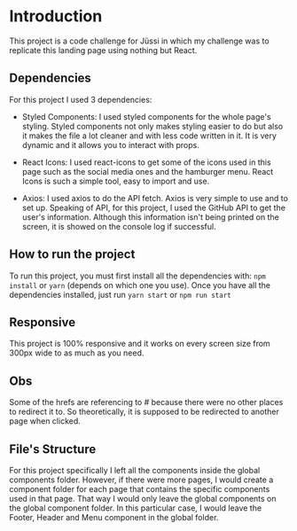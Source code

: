 # Introduction

This project is a code challenge for Jüssi in which my challenge was to replicate this landing page using nothing but React.

## Dependencies

For this project I used 3 dependencies:

- Styled Components: I used styled components for the whole page's styling.
  Styled components not only makes styling easier to do but also it makes the file a lot cleaner and with less code written in it. It is very dynamic and it allows you to interact with props.

- React Icons: I used react-icons to get some of the icons used in this page such as the social media ones and the hamburger menu.
  React Icons is such a simple tool, easy to import and use.

- Axios: I used axios to do the API fetch. Axios is very simple to use and to set up.
  Speaking of API, for this project, I used the GitHub API to get the user's information.
  Although this information isn't being printed on the screen, it is showed on the console log if successful.

## How to run the project

To run this project, you must first install all the dependencies with:
`npm install` or `yarn` (depends on which one you use).
Once you have all the dependencies installed, just run `yarn start` or `npm run start`

## Responsive

This project is 100% responsive and it works on every screen size from 300px wide to as much as you need.

## Obs

Some of the hrefs are referencing to # because there were no other places to redirect it to.
So theoretically, it is supposed to be redirected to another page when clicked.

## File's Structure

For this project specifically I left all the components inside the global components folder.
However, if there were more pages, I would create a component folder for each page that contains the specific components used in that page. That way I would only leave the global components on the global component folder. In this particular case, I would leave the Footer, Header and Menu component in the global folder.
